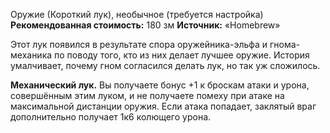 Оружие (Короткий лук), необычное (требуется настройка)
**Рекомендованная стоимость:** 180 зм
**Источник:** «Homebrew»

Этот лук появился в результате спора оружейника-эльфа и гнома-механика по поводу того, кто из них делает лучшее оружие. История умалчивает, почему гном согласился делать лук, но так уж сложилось.

**Механический лук.** Вы получаете бонус +1 к броскам атаки и урона, совершённым этим луком, и не получаете помеху при атаке на максимальной дистанции оружия. Если атака попадает, заклятый враг дополнительно получает 1к6 колющего урона.
